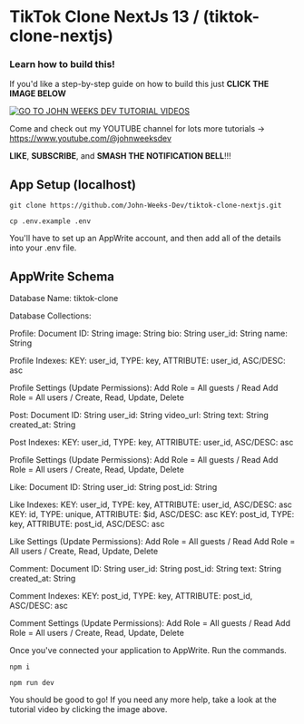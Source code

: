 # TikTok Clone NextJs 13 / (tiktok-clone-nextjs)

### Learn how to build this!

If you'd like a step-by-step guide on how to build this just **CLICK THE IMAGE BELOW**

[![GO TO JOHN WEEKS DEV TUTORIAL VIDEOS](https://github.com/John-Weeks-Dev/ebay-clone/assets/108229029/1d1d9f20-0f5b-4d00-8d5a-9aca0d3e414c)](https://www.youtube.com/watch?v=LtPYuFhYf1w)

Come and check out my YOUTUBE channel for lots more tutorials -> https://www.youtube.com/@johnweeksdev

**LIKE**, **SUBSCRIBE**, and **SMASH THE NOTIFICATION BELL**!!!

## App Setup (localhost)

```
git clone https://github.com/John-Weeks-Dev/tiktok-clone-nextjs.git

cp .env.example .env
```

You'll have to set up an AppWrite account, and then add all of the details into your .env file.

## AppWrite Schema

Database Name: tiktok-clone

Database Collections:

Profile:
    Document ID: String
    image: String
    bio: String
    user_id: String
    name: String
    
Profile Indexes: KEY: user_id, TYPE: key, ATTRIBUTE: user_id, ASC/DESC: asc

Profile Settings (Update Permissions):
    Add Role = All guests / Read
    Add Role = All users / Create, Read, Update, Delete

Post:
    Document ID: String
    user_id: String
    video_url: String
    text: String
    created_at: String
    
Post Indexes: KEY: user_id, TYPE: key, ATTRIBUTE: user_id, ASC/DESC: asc

Profile Settings (Update Permissions):
    Add Role = All guests / Read
    Add Role = All users / Create, Read, Update, Delete

Like:
    Document ID: String
    user_id: String
    post_id: String

Like Indexes: 
    KEY: user_id, TYPE: key, ATTRIBUTE: user_id, ASC/DESC: asc
    KEY: id, TYPE: unique, ATTRIBUTE: $id, ASC/DESC: asc
    KEY: post_id, TYPE: key, ATTRIBUTE: post_id, ASC/DESC: asc

Like Settings (Update Permissions):
    Add Role = All guests / Read
    Add Role = All users / Create, Read, Update, Delete

Comment:
    Document ID: String
    user_id: String
    post_id: String
    text: String
    created_at: String
    
Comment Indexes: KEY: post_id, TYPE: key, ATTRIBUTE: post_id, ASC/DESC: asc

Comment Settings (Update Permissions):
    Add Role = All guests / Read
    Add Role = All users / Create, Read, Update, Delete


Once you've connected your application to AppWrite. Run the commands.
    
```
npm i

npm run dev
```

You should be good to go! If you need any more help, take a look at the tutorial video by clicking the image above.

